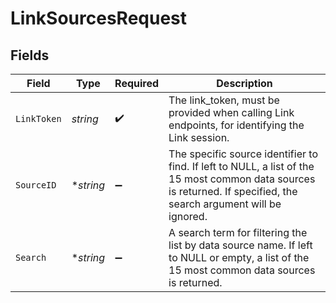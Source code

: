 # LinkSourcesRequest


## Fields

| Field                                                                                                                                                              | Type                                                                                                                                                               | Required                                                                                                                                                           | Description                                                                                                                                                        |
| ------------------------------------------------------------------------------------------------------------------------------------------------------------------ | ------------------------------------------------------------------------------------------------------------------------------------------------------------------ | ------------------------------------------------------------------------------------------------------------------------------------------------------------------ | ------------------------------------------------------------------------------------------------------------------------------------------------------------------ |
| `LinkToken`                                                                                                                                                        | *string*                                                                                                                                                           | :heavy_check_mark:                                                                                                                                                 | The link_token, must be provided when calling Link endpoints, for identifying the Link session.                                                                    |
| `SourceID`                                                                                                                                                         | **string*                                                                                                                                                          | :heavy_minus_sign:                                                                                                                                                 | The specific source identifier to find. If left to NULL, a list of the 15 most common data sources is returned. If specified, the search argument will be ignored. |
| `Search`                                                                                                                                                           | **string*                                                                                                                                                          | :heavy_minus_sign:                                                                                                                                                 | A search term for filtering the list by data source name. If left to NULL or empty, a list of the 15 most common data sources is returned.                         |